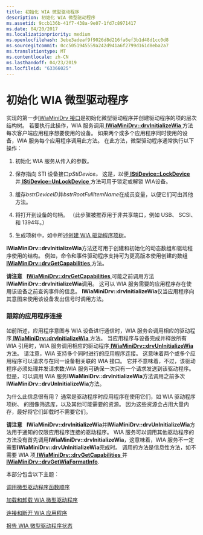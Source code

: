 ```yaml
---
title: 初始化 WIA 微型驱动程序
description: 初始化 WIA 微型驱动程序
ms.assetid: 9ccb136b-41f7-438a-9e07-1fd7c8971417
ms.date: 04/20/2017
ms.localizationpriority: medium
ms.openlocfilehash: 3ebe3adeaf9f9026d8d216fa6ef3b1d48d1cc0d8
ms.sourcegitcommit: 0cc5051945559a242d941a6f2799d161d8eba2a7
ms.translationtype: MT
ms.contentlocale: zh-CN
ms.lasthandoff: 04/23/2019
ms.locfileid: "63366025"
---
```

# <a name="initializing-the-wia-minidriver"></a>初始化 WIA 微型驱动程序





实现的第一步[IWiaMiniDrv 接口](https://msdn.microsoft.com/library/windows/hardware/ff545027)是初始化微型驱动程序并创建驱动程序的项的层次结构树。 若要执行此操作，WIA 服务调用[ **IWiaMiniDrv::drvInitializeWia** ](https://msdn.microsoft.com/library/windows/hardware/ff544986)方法每次客户端应用程序想要使用的设备。 如果两个或多个应用程序同时使用的设备，WIA 服务每个应用程序调用此方法。 在此方法，微型驱动程序通常执行以下操作：

1.  初始化 WIA 服务从传入的参数。

2.  保存指向 STI 设备接口*pStiDevice。* 这是，以便[ **IStiDevice::LockDevice** ](https://msdn.microsoft.com/library/windows/hardware/ff543756)并[ **IStiDevice::UnLockDevice** ](https://msdn.microsoft.com/library/windows/hardware/ff543770)方法可用于锁定或解锁 WIA设备。

3.  缓存*bstrDeviceID*并*bstrRootFullItemName*在成员变量，以便它们可由其他方法。

4.  将打开到设备的句柄。 （此步骤被推荐用于非共享端口，例如 USB、 SCSI、 和 1394年。）

5.  生成项树中，如中所述[创建 WIA 驱动程序项树](creating-the-wia-driver-item-tree.md)。

**IWiaMiniDrv::drvInitializeWia**方法还可用于创建和初始化的动态数组和驱动程序使用的结构。 例如，命令和事件驱动程序支持可为更高版本使用创建的数组[ **IWiaMiniDrv::drvGetCapabilities** ](https://msdn.microsoft.com/library/windows/hardware/ff543977)方法。

**请注意**   [ **IWiaMiniDrv::drvGetCapabilities** ](https://msdn.microsoft.com/library/windows/hardware/ff543977)可能之前调用方法**IWiaMiniDrv::drvInitializeWia**调用。 这可以 WIA 服务需要的应用程序存在使用该设备之前查询事件的信息。 **IWiaMiniDrv::drvInitializeWia**仅当应用程序向其意图来使用该设备发出信号时调用方法。

 

### <a name="keeping-track-of-application-connections"></a>跟踪的应用程序连接

如前所述，应用程序意图与 WIA 设备进行通信时，WIA 服务会调用相应的驱动程序[ **IWiaMiniDrv::drvInitializeWia** ](https://msdn.microsoft.com/library/windows/hardware/ff544986)方法。 当应用程序与设备完成并释放所有 WIA 引用时，WIA 服务调用相应的驱动程序[ **IWiaMiniDrv::drvUnInitializeWia** ](https://msdn.microsoft.com/library/windows/hardware/ff545010)方法。 请注意，WIA 支持多个同时进行的应用程序连接。 这意味着两个或多个应用程序可以请求与在同一设备相关联的 WIA 接口。 它并不意味着，不过，该驱动程序必须处理并发请求数;WIA 服务可确保一次只有一个请求发送到该驱动程序。 但是，可以调用 WIA 服务**IWiaMiniDrv::drvInitializeWia**方法调用之前多次**IWiaMiniDrv::drvUnInitializeWia**方法。

为什么此信息很有用？ 通常是驱动程序时应用程序在使用它们，如 WIA 驱动程序项树、 的图像筛选库，以及其他可能需要的资源。 因为这些资源会占用大量内存，最好将它们卸载时不需要它们。

**请注意**   **IWiaMiniDrv::drvInitializeWia**并**IWiaMiniDrv::drvUnInitializeWia**方法用于通知的仅限应用程序连接的驱动程序。 WIA 服务可以调用其他驱动程序的方法没有首先调用**IWiaMiniDrv::drvInitializeWia**，这意味着，WIA 服务不一定需要**IWiaMiniDrv::drvUnInitializeWia**完成时。 调用的方法是信息性方法，如不需要 WIA 项[ **IWiaMiniDrv::drvGetCapabilities** ](https://msdn.microsoft.com/library/windows/hardware/ff543977)并[ **IWiaMiniDrv::drvGetWiaFormatInfo**](https://msdn.microsoft.com/library/windows/hardware/ff543986).

 

本部分包含以下主题：

[调用微型驱动程序函数顺序](calling-order-for-minidriver-functions.md)

[加载和卸载 WIA 微型驱动程序](loading-and-unloading-a-wia-minidriver.md)

[连接和断开 WIA 应用程序](connecting-and-disconnecting-a-wia-application.md)

[报告 WIA 微型驱动程序状态](reporting-wia-minidriver-status.md)

 

 




